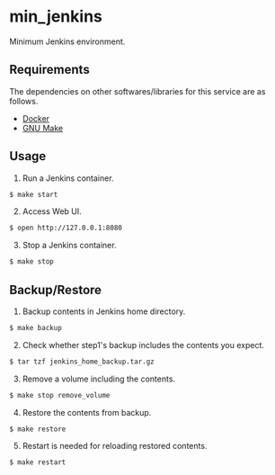 min_jenkins
===========

Minimum Jenkins environment.

Requirements
------------

The dependencies on other softwares/libraries for this service are as follows.

- [Docker](https://docs.docker.com/)
- [GNU Make](https://www.gnu.org/software/make/)

Usage
-----

1. Run a Jenkins container.

```bash
$ make start
```

2. Access Web UI.

```bash
$ open http://127.0.0.1:8080
```

3. Stop a Jenkins container.

```bash
$ make stop
```

Backup/Restore
--------------

1. Backup contents in Jenkins home directory.

```bash
$ make backup
```

2. Check whether step1's backup includes the contents you expect.

```bash
$ tar tzf jenkins_home_backup.tar.gz
```

3. Remove a volume including the contents.

```bash
$ make stop remove_volume
```

4. Restore the contents from backup.

```
$ make restore
```

5. Restart is needed for reloading restored contents.

```bash
$ make restart
```
